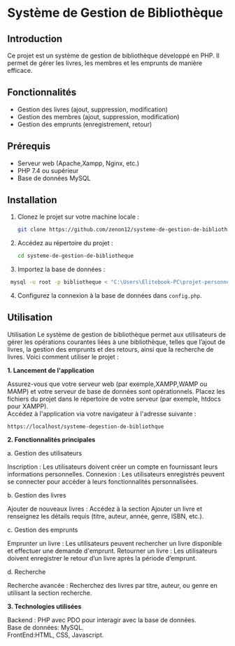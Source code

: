 # Système de Gestion de Bibliothèque

## Introduction

Ce projet est un système de gestion de bibliothèque développé en PHP. Il permet de gérer les livres, les membres et les emprunts de manière efficace.

## Fonctionnalités

- Gestion des livres (ajout, suppression, modification)
- Gestion des membres (ajout, suppression, modification)
- Gestion des emprunts (enregistrement, retour)

## Prérequis

- Serveur web (Apache,Xampp, Nginx, etc.)
- PHP 7.4 ou supérieur
- Base de données MySQL

## Installation

1. Clonez le projet sur votre machine locale :
   ```bash
   git clone https://github.com/zenon12/systeme-de-gestion-de-bibliotheque.git
   ```
2. Accédez au répertoire du projet :
   ```bash
   cd systeme-de-gestion-de-bibliotheque
   ```
3. Importez la base de données :
  ``` bash
   mysql -u root -p bibliotheque < "C:\Users\Elitebook-PC\projet-personnel-mudey\php_mysql\systeme_gestion_bibliothèque\database\gestion_biblioth__que.sql"
```

4. Configurez la connexion à la base de données dans `config.php`.

## Utilisation

Utilisation
Le système de gestion de bibliothèque permet aux utilisateurs de gérer les opérations courantes liées à une bibliothèque, 
telles que l’ajout de livres, la gestion des emprunts et des retours, ainsi que la recherche de livres. Voici comment utiliser le projet :

**1. Lancement de l'application**

Assurez-vous que votre serveur web (par exemple,XAMPP,WAMP ou MAMP) et votre serveur de base de données sont opérationnels.
Placez les fichiers du projet dans le répertoire de votre serveur (par exemple, htdocs pour XAMPP).<br>
Accédez à l'application via votre navigateur à l'adresse suivante :

``` 
https://localhost/systeme-degestion-de-bibliothque
``` 
**2. Fonctionnalités principales**

a. Gestion des utilisateurs

Inscription : Les utilisateurs doivent créer un compte en fournissant leurs informations personnelles.
Connexion : Les utilisateurs enregistrés peuvent se connecter pour accéder à leurs fonctionnalités personnalisées.

b. Gestion des livres

Ajouter de nouveaux livres : Accédez à la section Ajouter un livre et renseignez les détails requis (titre, auteur, année, genre, ISBN, etc.).

c. Gestion des emprunts

Emprunter un livre : Les utilisateurs peuvent rechercher un livre disponible et effectuer une demande d'emprunt.
Retourner un livre : Les utilisateurs doivent enregistrer le retour d’un livre après la période d’emprunt.

d. Recherche

Recherche avancée : Recherchez des livres par titre, auteur, ou genre en utilisant la section recherche.

**3. Technologies utilisées**

Backend : PHP avec PDO pour interagir avec la base de données.<br>
Base de données: MySQL.<br>
FrontEnd:HTML, CSS, Javascript.<br>



